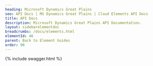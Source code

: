 ```yaml
---
heading: Microsoft Dynamics Great Plains
seo: API Docs | MS Dynamics Great Plains | Cloud Elements API Docs
title: API Docs
description: Microsoft Dynamics Great Plains API Documentation.
layout: sidebarelementdoc
breadcrumbs: /docs/elements.html
elementId: 46
parent: Back to Element Guides
order: 90
---
```


{% include swagger.html %}
